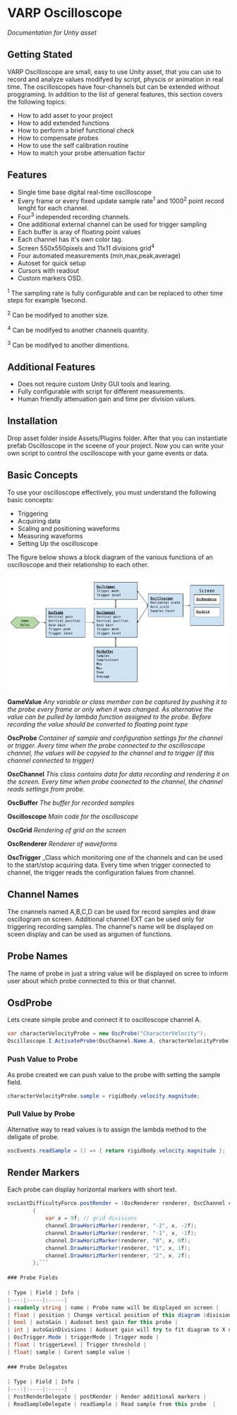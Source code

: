 # VARP Oscilloscope
_Documentation for Untiy asset_ 

## Getting Stated

 VARP Oscilloscope are small, easy to use Unity asset, that you can use to record and analyze values modifyed by script, physcis or animation in real time. The oscilloscopes have four-channels but can be extended without proggraming.
In addition to the list of general features, this section covers the following topics:

- How to add asset to your project
- How to add extended functions
- How to perform a brief functional check
- How to compensate probes
- How to use the self calibration routine
- How to match your probe attenuation factor

## Features

- Single time base digital real-time oscilloscope
- Every frame or every fixed update sample rate<sup>1</sup> and 1000<sup>2</sup> point record lenght for each channel. 
- Four<sup>3</sup> independed recording channels.
- One additional external channel can be used for trigger sampling 
- Each buffer is aray of floating point values
- Each channel has it's own color tag.
- Screen 550x550pixels and 11x11 divisions grid<sup>4</sup> 
- Four automated measurements (min,max,peak,average)
- Autoset for quick setup
- Cursors with readout
- Custom markers OSD.

<sup>1</sup> The sampling rate is fully configurable and can be replaced to other time steps for example 1second.

<sup>2</sup> Can be modifyed to another size.

<sup>4</sup> Can be modifyed to another channels quantity.

<sup>3</sup> Can be modifyed to another dimentions.

## Additional Features 

- Does not require custom Unity GUI tools and learing.
- Fully configurable with script for different measurements. 
- Human friendly attenuation gain and time per division values. 

## Installation

Drop asset folder inside Assets/Plugins folder. After that you can instantiate prefab Oscilloscope in the sceene of your project. Now you can write your own script to control the oscilloscope with your game events or data.

## Basic Concepts

To use your oscilloscope effectively, you must understand the
following basic concepts:

- Triggering
- Acquiring data
- Scaling and positioning waveforms
- Measuring waveforms
- Setting Up the oscilloscope

The figure below shows a block diagram of the various functions of
an oscilloscope and their relationship to each other.

![Basic Concept Diagram](images/varp_oscilloscope_basic_concept.png)

**GameValue** _Any variable or class member can be captured by pushing it to the probe every frame or only when it was changed. As alternative the value can be pulled by lambda function assigned to the probe. Before recording the value should be converted to floating point type_

**OscProbe** _Container of sample and configuration settings for the channel or trigger. Avery time when the probe connected to the oscilloscope channel, the values will be copyied to the channel and to trigger (if this channel connected to trigger)_

**OscChannel** _This class contains data for data recording and rendering it on the screen. Every time when probe coonected to the channel, the channel reads settings from probe._

**OscBuffer** _The buffer for recorded samples_

**Oscilloscope** _Main code for the oscilloscope_

**OscGrid** _Rendering of grid on the screen_

**OscRenderer** _Renderer of waveforms_

**OscTrigger** _Class which monitoring one of the channels and can be used to the start/stop acquiring data. Every time when trigger connected to channel, the trigger reads the configuration falues from channel.

## Channel Names

The cnannels named A,B,C,D can be used for record samples and draw oscillogram on screen. Additional channel EXT can be used only for triggering recording samples. The channel's name will be displayed on sceen display and can be used as argumen of functions.

## Probe Names

The name of probe in just a string value will be displayed on scree to inform user about which probe connected to this or that channel.

## OsdProbe

Lets create simple probe and connect it to oscilloscope channel A.

```C#
var characterVelocityProbe = new OscProbe("CharacterVelocity");
Oscilloscope.I.ActivateProbe(OscChannel.Name.A, characterVelocityProbe);
```

### Push Value to Probe

As probe created we can push value to the probe with setting the sample field.

```C#
characterVelocityProbe.sample = rigidbody.velocity.magnitude;
```

### Pull Value by Probe

Alternative way to read values is to assign the lambda method to the deligate of probe.

```C#
oscEvents.readSample = () => { return rigidbody.velocity.magnitude };
```

## Render Markers 

Each probe can display horizontal markers with short text. 

```C#
oscLastDifficultyForce.postRender = (OscRenderer renderer, OscChannel channel) =>
		{
			var x = 9f; // grid divisions
			channel.DrawHorizMarker(renderer, "-2", x, -2f);
			channel.DrawHorizMarker(renderer, "-1", x, -1f);
			channel.DrawHorizMarker(renderer, "0", x, 0f);
			channel.DrawHorizMarker(renderer, "1", x, 1f);
			channel.DrawHorizMarker(renderer, "2", x, 2f);
		};```

### Probe Fields

| Type | Field | Info |
|---:|:----|:-----|
| readonly string | name | Probe name will be displayed on screen |
| float | position | Change vertical position of this diagram (divisions) |
| bool | autoGain | Audoset best gain for this probe |
| int | autoGainDivisions | Audoset gain will try to fit diagram to X divisions |
| OscTrigger.Mode | triggerMode | Trigger mode |
| float | triggerLevel | Trigger threshold |
| float| sample | Curent sample value |

### Probe Delegates

| Type | Field | Info |
|---:|:----|:-----|
| PostRenderDelegate | postRender |	Render additional markers |
| ReadSampleDelegate | readSample | Read sample from this probe	 |


